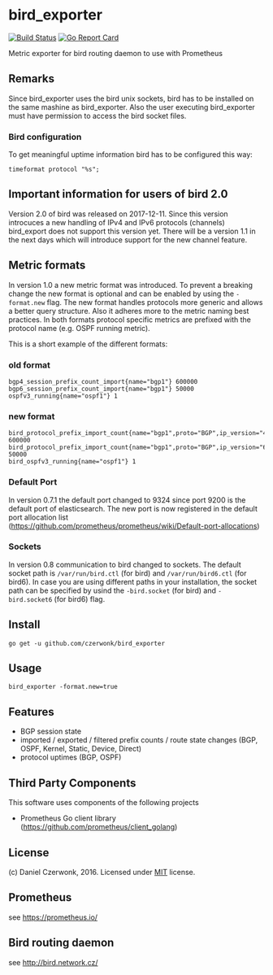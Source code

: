 # bird_exporter 
[![Build Status](https://travis-ci.org/czerwonk/bird_exporter.svg)](https://travis-ci.org/czerwonk/bird_exporter)
[![Go Report Card](https://goreportcard.com/badge/github.com/czerwonk/bird_exporter)](https://goreportcard.com/report/github.com/czerwonk/bird_exporter)

Metric exporter for bird routing daemon to use with Prometheus

## Remarks
Since bird_exporter uses the bird unix sockets, bird has to be installed on the same mashine as bird_exporter. Also the user executing bird_exporter must have permission to access the bird socket files. 

### Bird configuration
To get meaningful uptime information bird has to be configured this way:
```
timeformat protocol "%s";
```

## Important information for users of bird 2.0
Version 2.0 of bird was released on 2017-12-11. Since this version introcuces a new handling of IPv4 and IPv6 protocols (channels) bird_export does not support this version yet. There will be a version 1.1 in the next days which will introduce support for the new channel feature.

## Metric formats
In version 1.0 a new metric format was introduced. 
To prevent a breaking change the new format is optional and can be enabled by using the ```-format.new``` flag.
The new format handles protocols more generic and allows a better query structure.
Also it adheres more to the metric naming best practices.
In both formats protocol specific metrics are prefixed with the protocol name (e.g. OSPF running metric).

This is a short example of the different formats:

### old format
```
bgp4_session_prefix_count_import{name="bgp1"} 600000
bgp6_session_prefix_count_import{name="bgp1"} 50000
ospfv3_running{name="ospf1"} 1
```

### new format
```
bird_protocol_prefix_import_count{name="bgp1",proto="BGP",ip_version="4"} 600000
bird_protocol_prefix_import_count{name="bgp1",proto="BGP",ip_version="6"} 50000
bird_ospfv3_running{name="ospf1"} 1
```

### Default Port
In version 0.7.1 the default port changed to 9324 since port 9200 is the default port of elasticsearch. The new port is now registered in the default port allocation list (https://github.com/prometheus/prometheus/wiki/Default-port-allocations)

### Sockets
In version 0.8 communication to bird changed to sockets. The default socket path is ```/var/run/bird.ctl``` (for bird) and ```/var/run/bird6.ctl``` (for bird6). In case you are using different paths in your installation, the socket path can be specified by usind the ```-bird.socket``` (for bird) and ```-bird.socket6``` (for bird6) flag.

## Install
```
go get -u github.com/czerwonk/bird_exporter
```

## Usage
```
bird_exporter -format.new=true
```

## Features
* BGP session state
* imported / exported / filtered prefix counts / route state changes (BGP, OSPF, Kernel, Static, Device, Direct)
* protocol uptimes (BGP, OSPF)

## Third Party Components
This software uses components of the following projects
* Prometheus Go client library (https://github.com/prometheus/client_golang)

## License
(c) Daniel Czerwonk, 2016. Licensed under [MIT](LICENSE) license.

## Prometheus
see https://prometheus.io/

## Bird routing daemon
see http://bird.network.cz/
